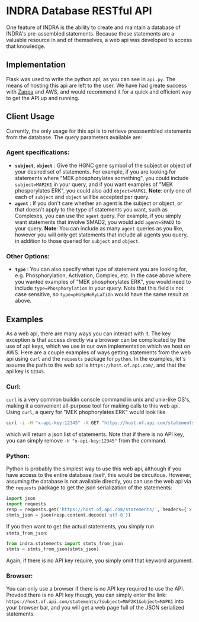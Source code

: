 # INDRA Database RESTful API

One feature of INDRA is the ability to create and maintain a database of INDRA's pre-assembled statements. Because these statements are a valuable resource in and of themselves, a web api was developed to access that knowledge.

## Implementation

Flask was used to write the python api, as you can see in `api.py`. The means of hosting this api are left to the user. We have had greate success with [Zappa](https://github.com/Miserlou/Zappa) and AWS, and would recommend it for a quick and efficient way to get the API up and running.

## Client Usage

Currently, the only usage for this api is to retrieve preassembled statements from the database. The query parameters available are:

### Agent specifications:
- **`subject`**, **`object`** : Give the HGNC gene symbol of the subject or object of your desired set of statements. For example, if you are looking for statements where "MEK phosphorylates something", you could include `subject=MAP2K1` in your query, and if you want examples of "MEK phosporylates ERK", you could also add `object=MAPK1`. **Note**: only one of each of `subject` and `object` will be accepted per query.
- **`agent`** : If you don't care whether an agent is the subject or object, or that doesn't apply to the type of statements you want, such as Complexes, you can use the `agent` query. For example, if you simply want statements that involve SMAD2, you would add `agent=SMAD2` to your query. **Note**: You can include as many `agent` queries as you like, however you will only get statements that include all agents you query, in addition to those queried for `subject` and `object`.

### Other Options:
- **`type`** : You can also specify what type of statement you are looking for, e.g. Phosphorylation, Activation, Complex, etc. In the case above where you wanted examples of "MEK phosphorylates ERK", you would need to include `type=Phosphorylation` in your query. Note that this field is not case sensitive, so `type=pHoSpHoRyLaTiOn` would have the same result as above.

## Examples

As a web api, there are many ways you can interact with it. The key exception is that access directly via a browser can be complicated by the use of api keys, which we use in our own implementation which we host on AWS. Here are a couple examples of ways getting statements from the web api using `curl` and the `requests` package for `python`. In the examples, let's assume the path to the web api is `https://host.of.api.com/`, and that the api key is `12345`.

### Curl:
`curl` is a very common buildin console command in unix and unix-like OS's, making it a convenient all-purpose tool for making calls to this web api. Using `curl`, a query for "MEK phophorylates ERK" would look like
```bash
curl -i -H "x-api-key:12345" -X GET "https://host.of.api.com/statements/?subject=MAP2K1&object=MAPK1"
```
which will return a json list of statements. Note that if there is no API key, you can simply remove `-H "x-api-key:12345"` from the command.

### Python:
Python is probably the simplest way to use this web api, although if you have access to the entire database itself, this would be circuitous. However, assuming the database is not available directly, you can use the web api via the `requests` package to get the json serialization of the statements:
```python
import json
import requests
resp = requests.get('https://host.of.api.com/statements/', headers={'x-api-key': '12345'}, params={'subject': 'MAP2K1', 'object': 'MAPK1'})
stmts_json = json(resp.content.decode('utf-8'))
```
If you then want to get the actual statements, you simply run `stmts_from_json`:
```python
from indra.statements import stmts_from_json
stmts = stmts_from_json(stmts_json)
```
Again, if there is no API key require, you simply omit that keyword argument.

### Browser:
You can only use a browser if there is no API key required to use the API. Provded there is no API key though, you can simply enter the link: `https://host.of.api.com/statements/?subject=MAP2K1&object=MAPK1` into your browser bar, and you will get a web page full of the JSON serialized statements.

